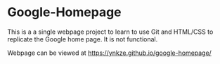 # Google-Homepage
This is a a single webpage project to learn to use Git and HTML/CSS to replicate the Google home page.
It is not functional.

Webpage can be viewed at https://ynkze.github.io/google-homepage/

